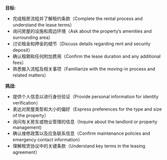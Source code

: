 **目标:**

- 完成租房流程并了解租约条款（Complete the rental process and understand the lease terms）
- 询问房屋的设施和周边环境（Ask about the property’s amenities and surrounding area）
- 讨论租金和押金的细节（Discuss details regarding rent and security deposit）
- 确认租期和任何附加费用（Confirm the lease duration and any additional fees）
- 熟悉搬入流程及相关事项（Familiarize with the moving-in process and related matters）

**挑战:**

- 提供个人信息以进行身份验证（Provide personal information for identity verification）
- 表达对房屋类型和大小的偏好（Express preferences for the type and size of the property）
- 询问有关房东或物业管理的信息（Inquire about the landlord or property management)
- 确认维修政策以及应急联系信息（Confirm maintenance policies and emergency contact information）
- 理解租赁协议中的关键条款（Understand key terms in the leasing agreement）